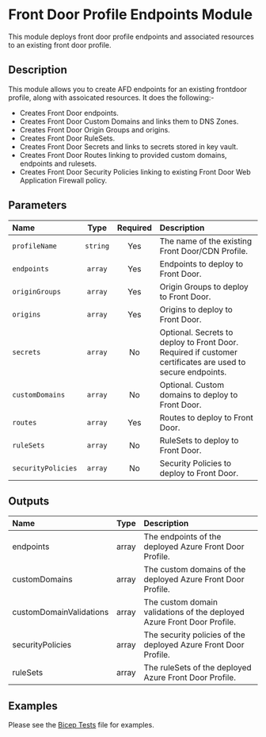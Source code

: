 # Front Door Profile Endpoints Module

This module deploys front door profile endpoints and associated resources to an existing front door profile.

## Description

This module allows you to create AFD endpoints for an existing frontdoor profile, along with assoicated resources. It does the following:-

- Creates Front Door endpoints.
- Creates Front Door Custom Domains and links them to DNS Zones.
- Creates Front Door Origin Groups and origins.
- Creates Front Door RuleSets.
- Creates Front Door Secrets and links to secrets stored in key vault.
- Creates Front Door Routes linking to provided custom domains, endpoints and rulesets.
- Creates Front Door Security Policies linking to existing Front Door Web Application Firewall policy.

## Parameters

| Name               | Type     | Required | Description                                                                                                |
| :----------------- | :------: | :------: | :--------------------------------------------------------------------------------------------------------- |
| `profileName`      | `string` | Yes      | The name of the existing Front Door/CDN Profile.                                                           |
| `endpoints`        | `array`  | Yes      | Endpoints to deploy to Front Door.                                                                         |
| `originGroups`     | `array`  | Yes      | Origin Groups to deploy to Front Door.                                                                     |
| `origins`          | `array`  | Yes      | Origins to deploy to Front Door.                                                                           |
| `secrets`          | `array`  | No       | Optional. Secrets to deploy to Front Door. Required if customer certificates are used to secure endpoints. |
| `customDomains`    | `array`  | No       | Optional. Custom domains to deploy to Front Door.                                                          |
| `routes`           | `array`  | Yes      | Routes to deploy to Front Door.                                                                            |
| `ruleSets`         | `array`  | No       | RuleSets to deploy to Front Door.                                                                          |
| `securityPolicies` | `array`  | No       | Security Policies to deploy to Front Door.                                                                 |

## Outputs

| Name                    | Type  | Description                                                             |
| :---------------------- | :---: | :---------------------------------------------------------------------- |
| endpoints               | array | The endpoints of the deployed Azure Front Door Profile.                 |
| customDomains           | array | The custom domains of the deployed Azure Front Door Profile.            |
| customDomainValidations | array | The custom domain validations of the deployed Azure Front Door Profile. |
| securityPolicies        | array | The security policies of the deployed Azure Front Door Profile.         |
| ruleSets                | array | The ruleSets of the deployed Azure Front Door Profile.                  |

## Examples

Please see the [Bicep Tests](test/main.test.bicep) file for examples.